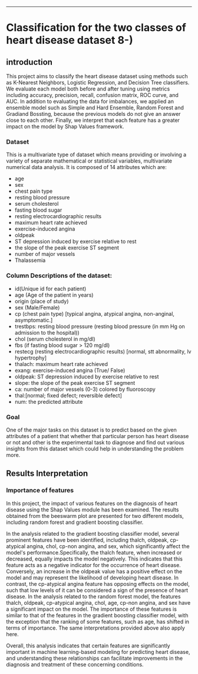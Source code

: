 
---

# Classification for the two classes of heart disease dataset 8-)
## introduction
This project aims to classify the heart disease dataset using methods such as K-Nearest Neighbors, Logistic Regression, and Decision Tree classifiers. We evaluate each model both before and after tuning using metrics including accuracy, precision, recall, confusion matrix, ROC curve, and AUC. In addition to evaluating the data for imbalances, we applied an ensemble model such as Simple and Hard Ensemble, Random Forest and Gradiand Bossting, because the previous models do not give an answer close to each other. Finally, we interpret that each feature has a greater impact on the model by Shap Values framework.



### Dataset 
This is a multivariate type of dataset which means providing or involving a variety of separate mathematical or statistical variables, multivariate numerical data analysis. It is composed of 14 attributes which are:
+ age
+ sex
+ chest pain type
+ resting blood pressure
+ serum cholesterol
+ fasting blood sugar
+ resting electrocardiographic results
+ maximum heart rate achieved
+ exercise-induced angina
+ oldpeak
+ ST depression induced by exercise relative to rest
+ the slope of the peak exercise ST segment
+ number of major vessels
+ Thalassemia 

### Column Descriptions of the dataset:

+ id(Unique id for each patient)
+ age (Age of the patient in years)
+ origin (place of study)
+ sex (Male/Female)
+ cp (chest pain type) [typical angina, atypical angina, non-anginal, asymptomatic.]
+ trestbps: resting blood pressure (resting blood pressure (in mm Hg on admission to the hospital))
+ chol (serum cholesterol in mg/dl)
+ fbs (if fasting blood sugar > 120 mg/dl)
+ restecg (resting electrocardiographic results)  [normal, stt abnormality, lv hypertrophy]
+ thalach: maximum heart rate achieved
+ exang: exercise-induced angina (True/ False)
+ oldpeak: ST depression induced by exercise relative to rest
+ slope: the slope of the peak exercise ST segment
+ ca: number of major vessels (0-3) colored by fluoroscopy
+ thal:[normal; fixed defect; reversible defect]
+ num: the predicted attribute
### Goal
 One of the major tasks on this dataset is to predict based on the given attributes of a patient that whether that particular person has heart disease or not and other is the experimental task to diagnose and find out various insights from this dataset which could help in understanding the problem more.

## Results Interpretation
### Importance of features
In this project, the impact of various features on the diagnosis of heart disease using the Shap Values module has been examined. The results obtained from the beeswarm plot are presented for two different models, including random forest and gradient boosting classifier. 

In the analysis related to the gradient 
boosting classifier model, several prominent 
features have been identified, including 
thalch, oldpeak, cp-atypical angina, chol, 
cp-non angina, and sex, which significantly affect the model's performance.Specifically, the thalch feature, when increased or decreased, equally impacts the model negatively. This indicates that this feature acts as a negative indicator for the occurrence of heart disease. Conversely, an increase in the oldpeak value has a positive effect on the model and may represent the likelihood of developing heart disease. In contrast, the cp-atypical angina feature has opposing effects on the model, such that low levels of it can be considered a sign of the presence of heart disease.
In the analysis related to the random forest model, the features thalch, oldpeak, cp-atypical angina, chol, age, cp-non angina, and sex have a significant impact on the model. The importance of these features is similar to that of the features in the gradient boosting classifier model, with the exception that the ranking of some features, such as age, has shifted in terms of importance. The same interpretations provided above also apply here.

Overall, this analysis indicates that certain features are significantly important in machine learning-based modeling for predicting heart disease, and understanding these relationships can facilitate improvements in the diagnosis and treatment of these concerning conditions.


